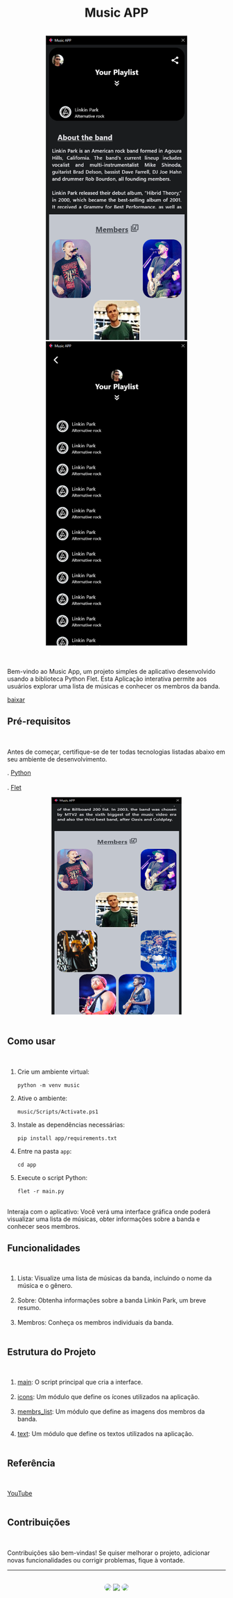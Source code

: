 <h1 align="center">Music APP</h1>
</br>

<div align="center">
<img height="700px" src="https://github.com/SidneyTeodoroJr/music_app/blob/main/print/music_app_print1.png" alt="print"/>
<img height="700px" src="https://github.com/SidneyTeodoroJr/music_app/blob/main/print/music_app_print2.png" alt="print"/>
</div>
</br>
</br>

Bem-vindo ao Music App, um projeto simples de aplicativo desenvolvido usando a biblioteca Python Flet. Esta Aplicação interativa permite aos usuários explorar uma lista de músicas e conhecer os membros da banda.

<a href="https://github.com/SidneyTeodoroJr/music_app/blob/main/app/build/muicAPP.rar" download>baixar</a>
</br>

## Pré-requisitos
</br>

Antes de começar, certifique-se de ter todas tecnologias listadas abaixo em seu ambiente de desenvolvimento.
</br>

. [Python](https://docs.python.org/3/)</br></br>
. [Flet](https://flet.dev/docs/)
</br>

<div align="center"> 
<img width="300px" height="500px" src="https://github.com/SidneyTeodoroJr/music_app/blob/main/print/music_app_print3.png" alt="print"/> 
</div>
</br>

## Como usar
</br>

1. Crie um ambiente virtual:
   ```shell
   python -m venv music
3. Ative o ambiente:
   ```shell
   music/Scripts/Activate.ps1
5. Instale as dependências necessárias:
   ```shell
   pip install app/requirements.txt
6. Entre na pasta `app`:
   ```shell
   cd app
7. Execute o script Python:
   ```shell
   flet -r main.py

</br>
Interaja com o aplicativo: Você verá uma interface gráfica onde poderá visualizar uma lista de músicas, obter informações sobre a banda e conhecer seos membros.

## Funcionalidades
</br>

1. Lista: Visualize uma lista de músicas da banda, incluindo o nome da música e o gênero.</br></br>
2. Sobre: Obtenha informações sobre a banda Linkin Park, um breve resumo.</br></br>
3. Membros: Conheça os membros individuais da banda.</br></br>

## Estrutura do Projeto
</br>

1. [main](https://github.com/SidneyTeodoroJr/music_app/blob/main/app/main.py): O script principal que cria a interface.</br></br>
2. [icons](https://github.com/SidneyTeodoroJr/music_app/blob/main/app/modulos/icons.py): Um módulo que define os ícones utilizados na aplicação.</br></br>
3. [membrs_list](https://github.com/SidneyTeodoroJr/music_app/blob/main/app/modulos/membrs_list.py): Um módulo que define as imagens dos membros da banda.</br></br>
4. [text](https://github.com/SidneyTeodoroJr/music_app/blob/main/app/modulos/text.py): Um módulo que define os textos utilizados na aplicação.</br></br>

## Referência
</br>

[YouTube](https://youtu.be/N8Nr26SQtfI)
</br>
</br>

## Contribuições
</br>

<p>
Contribuições são bem-vindas! Se quiser melhorar o projeto, adicionar novas funcionalidades ou corrigir problemas, fique à vontade.
</p>
<hr>
</br>

<div align="center">
<a href="https://www.facebook.com/profile.php?id=100091086461235"><img src="https://img.shields.io/badge/-Facebook-%230077B5?style=for-the-badge&logo=facebook&logoColor=white" style="border-radius: 30px" target="_blank" /></a>
<a href="https://www.instagram.com/sidneyteodoroaraujo" target="_blank"><img src="https://img.shields.io/badge/-Instagram-%23E4405F?style=for-the-badge&logo=instagram&logoColor=white" /></a>
<a href="https://www.linkedin.com/in/sidney-teodoro-4a4a8119b?lipi=urn%3Ali%3Apage%3Ad_flagship3_profile_view_base_contact_details%3B%2FevuTOiSSJS2hWGCZgtZiQ%3D%3D" target="_blank"><img src="https://img.shields.io/badge/-LinkedIn-%230077B5?style=for-the-badge&logo=linkedin&logoColor=white" style="border-radius: 30px" target="_blank" /></a>
</div>
